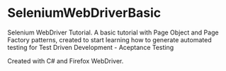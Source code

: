# SeleniumWebDriverBasic
Selenium WebDriver Tutorial. 
A basic tutorial with Page Object and Page Factory patterns, created to start learning how to generate automated testing for Test Driven Development - Aceptance Testing  

Created with C# and Firefox WebDriver.
